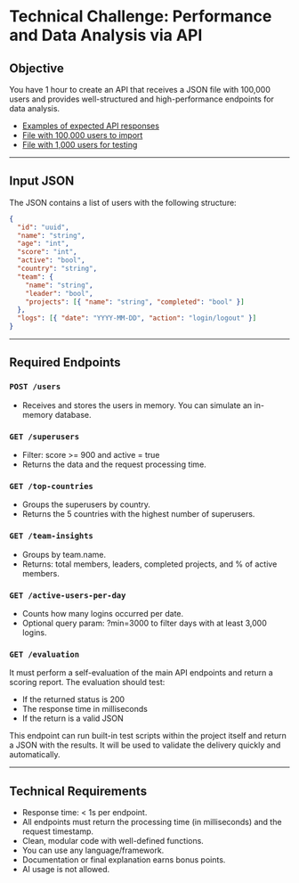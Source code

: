 # Technical Challenge: Performance and Data Analysis via API

## Objective

You have 1 hour to create an API that receives a JSON file with 100,000 users and provides well-structured and high-performance endpoints for data analysis.

- [Examples of expected API responses](https://github.com/codecon-dev/desafio-1-1s-vs-3j/blob/main/exemplos-endpoints.json)
- [File with 100,000 users to import](https://drive.google.com/file/d/1zOweCB2jidgHwirp_8oBnFyDgJKkWdDA/view?usp=sharing)
- [File with 1,000 users for testing](https://drive.google.com/file/d/1BX03cWxkvB_MbZN8_vtTJBDGiCufyO92/view?usp=sharing)

---

## Input JSON

The JSON contains a list of users with the following structure:

```json
{
  "id": "uuid",
  "name": "string",
  "age": "int",
  "score": "int",
  "active": "bool",
  "country": "string",
  "team": {
    "name": "string",
    "leader": "bool",
    "projects": [{ "name": "string", "completed": "bool" }]
  },
  "logs": [{ "date": "YYYY-MM-DD", "action": "login/logout" }]
}
```
---
## Required Endpoints

### `POST /users`
- Receives and stores the users in memory. You can simulate an in-memory database.

### `GET /superusers`
- Filter: score >= 900 and active = true
- Returns the data and the request processing time.

### `GET /top-countries`
- Groups the superusers by country.
- Returns the 5 countries with the highest number of superusers.

### `GET /team-insights`
- Groups by team.name.
- Returns: total members, leaders, completed projects, and % of active members.

### `GET /active-users-per-day`
- Counts how many logins occurred per date.
- Optional query param: ?min=3000 to filter days with at least 3,000 logins.

### `GET /evaluation`
It must perform a self-evaluation of the main API endpoints and return a scoring report.
The evaluation should test:

- If the returned status is 200
- The response time in milliseconds
- If the return is a valid JSON

This endpoint can run built-in test scripts within the project itself and return a JSON with the results. It will be used to validate the delivery quickly and automatically.

---

## Technical Requirements

- Response time: < 1s per endpoint.
- All endpoints must return the processing time (in milliseconds) and the request timestamp.
- Clean, modular code with well-defined functions.
- You can use any language/framework.
- Documentation or final explanation earns bonus points.
- AI usage is not allowed.